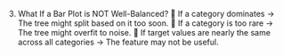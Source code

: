 3. What If a Bar Plot is NOT Well-Balanced?
🔹 If a category dominates → The tree might split based on it too soon.
🔹 If a category is too rare → The tree might overfit to noise.
🔹 If target values are nearly the same across all categories → The feature may not be useful.